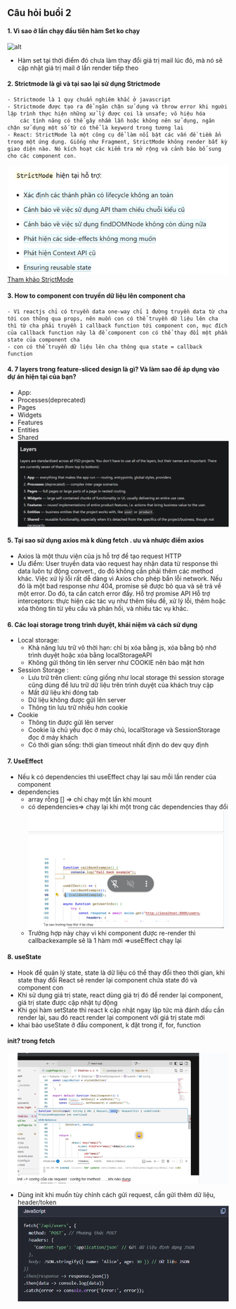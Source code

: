 ## Câu hỏi buổi 2

#### 1. Vì sao ở lần chạy đầu tiên hàm Set ko chạy

![alt](../../public/images/Screenshot%202025-10-07%20224441.png)

- Hàm set tại thời điểm đó chưa làm thay đổi giá trị mail lúc đó, mà nó sẽ cập nhật giá trị mail ở lần render tiếp theo

#### 2. Strictmode là gì và tại sao lại sử dụng Strictmode

    - Strictmode là 1 quy chuẩn nghiêm khắc ở javascript
    - Strictmode được tạo ra để ngăn chặn sử dụng và throw error khi người lập trình thực hiện những xử lý được coi là unsafe; vô hiệu hóa
        các tính năng có thể gây nhầm lẫn hoặc không nên sử dụng, ngăn chặn sử dụng một số từ có thể là keyword trong tương lai
    - React: StrictMode là một công cụ để làm nổi bật các vấn đề tiềm ẩn trong một ứng dụng. Giống như Fragment, StrictMode không render bất kỳ giao diện nào. Nó kích hoạt các kiểm tra mở rộng và cảnh báo bổ sung cho các component con.

![alt text](image.png)
[Tham khảo StrịctMode](https://vi.legacy.reactjs.org/docs/strict-mode.html)

#### 3. How to component con truyền dữ liệu lên component cha

    - Vì reactjs chỉ có truyền data one-way chỉ 1 đường truyền data từ cha tới con thông qua props, nên muốn con có thể truyền dữ liệu lên cha thì từ cha phải truyền 1 callback function tới component con, mục đích của callback function này là để component con có thể thay đổi một phần state của component cha
    - con có thể truyền dữ liệu lên cha thông qua state = callback function

#### 4. 7 layers trong feature-sliced design là gì? Và làm sao để áp dụng vào dự án hiện tại của bạn?

- App:
- Processes(deprecated)
- Pages
- Widgets
- Features
- Entities
- Shared
  ![alt text](image-1.png)

#### 5. Tại sao sử dụng axios mà k dùng fetch . ưu và nhược điểm axios

- Axios là một thưu viện của js hỗ trợ để tạo request HTTP
- Ưu điểm:
  User truyền data vào request hay nhận data từ response thì data luôn tự động convert., do đó không cần phải thêm các method khác.
  Việc xử lý lỗi rất dễ dàng vì Axios cho phép bắn lỗi network. Nếu đó là một bad response như 404, promise sẽ được bỏ qua và sẽ trả về một error. Do đó, ta cần catch error đấy.
  Hỗ trợ promise API
  Hỗ trợ interceptors: thực hiện các tác vụ như thêm tiêu đề, xử lý lỗi, thêm hoặc xóa thông tin từ yêu cầu và phản hồi, và nhiều tác vụ khác.

#### 6. Các loại storage trong trình duyệt, khái niệm và cách sử dụng

- Local storage:
  - Khả năng lưu trữ vô thời hạn: chỉ bị xóa bằng js, xóa bằng bộ nhớ trình duyệt hoặc xóa bằng localStorageAPI
  - Không gửi thông tin lên server như COOKIE nên bảo mật hơn
- Session Storage :
  - Lưu trữ trên client: cũng giống như local storage thì session storage cũng dùng để lưu trữ dữ liệu trên trình duyệt của khách truy cập
  - Mất dữ liệu khi đóng tab
  - Dữ liệu không được gửi lên server
  - Thông tin lưu trữ nhiều hơn cookie
- Cookie
  - Thông tin được gửi lên server
  - Cookie là chủ yếu đọc ở máy chủ, localStorage và SessionStorage đọc ở máy khách
  - Có thời gian sống: thời gian timeout nhất định do dev quy định

#### 7. UseEffect

- Nếu k có dependencies thì useEffect chạy lại sau mỗi lần render của component
- dependencies
  - array rỗng [] => chỉ chạy một lần khi mount
  - có dependencies=> chạy lại khi một trong các dependencies thay đổi
    ![alt text](image-2.png)
  - Trường hợp này chạy vì khi component được re-render thì callbackexample sẽ là 1 hàm mới =>useEffect chạy lại
#### 8. useState 
- Hook để quản lý state, state là dữ liệu có thể thay đổi theo thời gian, khi state thay đổi React sẽ render lại component chứa state đó và component con
- Khi sử dụng giá trị state, react dùng giá trị đó để render lại component, giá trị state được cập nhật tự động
- Khi gọi hàm setState thì react k cập nhật ngay lập tức mà đánh dấu cần render lại, sau đó react render lại component với giá trị state mới
- khai báo useState ở đầu component, k đặt trong if, for, function
#### init? trong fetch
![alt text](image-3.png)
- Dùng init khi muốn tùy chỉnh cách gửi request, cần gửi thêm dữ liệu, header/token
![alt text](image-4.png)
